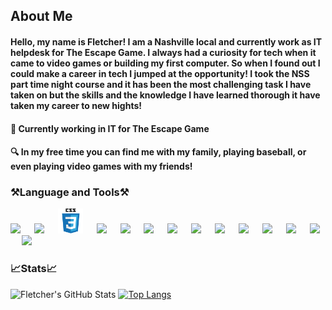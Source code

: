 <h2>About Me</h2>

<h4>Hello, my name is Fletcher! I am a Nashville local and currently work as IT helpdesk for The Escape Game. I always had a curiosity for tech when it came to video games or building my first computer. So when I found out I could make a career in tech I jumped at the opportunity! I took the NSS part time night course and it has been the most challenging task I have taken on but the skills and the knowledge I have learned thorough it have taken my career to new hights!</h4>

<h4>🏢 Currently working in IT for The Escape Game</h4> 
<h4>🔍 In my free time you can find me with my family, playing baseball, or even playing video games with my friends!</h4> 



<h3>⚒️Language and Tools⚒️</h3>

<div align="left"> 
     <img name="javascript" src="https://encrypted-tbn0.gstatic.com/images?q=tbn:ANd9GcQpuYdLEzBvwemix8pwsncUkLLOQqnByncadg&s" height="40" />
     <img width="14" />
     <img name="html" src="https://upload.wikimedia.org/wikipedia/commons/thumb/6/61/HTML5_logo_and_wordmark.svg/1200px-HTML5_logo_and_wordmark.svg.png" height="40" />
     <img width="14" />
     <img name="css" src="https://raw.githubusercontent.com/github/explore/80688e429a7d4ef2fca1e82350fe8e3517d3494d/topics/css/css.png" height="40" />
     <img width="14" />
     <img name="react "src="https://upload.wikimedia.org/wikipedia/commons/thumb/a/a7/React-icon.svg/1200px-React-icon.svg.png" height="40" />
     <img width="14" />
      <img name="c#" src="https://upload.wikimedia.org/wikipedia/commons/thumb/d/d2/C_Sharp_Logo_2023.svg/1200px-C_Sharp_Logo_2023.svg.png" height="40" />
     <img width="14" />
       <img src="https://upload.wikimedia.org/wikipedia/commons/thumb/7/7d/Microsoft_.NET_logo.svg/768px-Microsoft_.NET_logo.svg.png" height="40" />
     <img width="14">
     <img name="git" src="https://upload.wikimedia.org/wikipedia/commons/thumb/3/3f/Git_icon.svg/1200px-Git_icon.svg.png" height="40" />
     <img width="14" /> 
     <img name="gitbash" src="https://thumbs.linuxhelp.com/b475f409218770b70a31b01941aa4f4d.png" height="40" /> 
     <img width="14" />
     <img src="https://static-00.iconduck.com/assets.00/netlify-icon-512x512-ic9cqs34.png" height="40" />
     <img width="14" />
     <img src="https://cdn4.iconfinder.com/data/icons/google-i-o-2016/512/google_firebase-2-512.png" height="40" />
     <img width="14" />
     <img src="https://static-00.iconduck.com/assets.00/pgadmin-icon-2048x2048-rxk8ydpt.png" height="40" />
     <img width="14" />
     <img name ="postman" src="https://w7.pngwing.com/pngs/509/390/png-transparent-postman-macos-bigsur-icon-thumbnail.png" height="40" />
     <img width="14" />
      <img name="vscode" src="https://upload.wikimedia.org/wikipedia/commons/thumb/9/9a/Visual_Studio_Code_1.35_icon.svg/1024px-Visual_Studio_Code_1.35_icon.svg.png" height="40" />
     <img width="14" />
     <img name="visual_studio" src="https://1000logos.net/wp-content/uploads/2023/04/Visual-Studio-Logo-2019.png" height="40" />
     <img width="14" />
</div>
</div>



<h3>📈Stats📈</h3>

![Fletcher's GitHub Stats](https://github-readme-stats.vercel.app/api?username=FLetcherJMoore&theme=apprentice)
[![Top Langs](https://github-readme-stats.vercel.app/api/top-langs/?username=FletcherJMoore&layout=donut-vertical&theme=apprentice)](https://github.com/anuraghazra/github-readme-stats)


     

